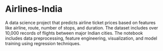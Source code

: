 # Airlines-India
A data science project that predicts airline ticket prices based on features like airline, route, number of stops, and duration. The dataset includes over 10,000 records of flights between major Indian cities. The notebook includes data preprocessing, feature engineering, visualization, and model training using regression techniques.
